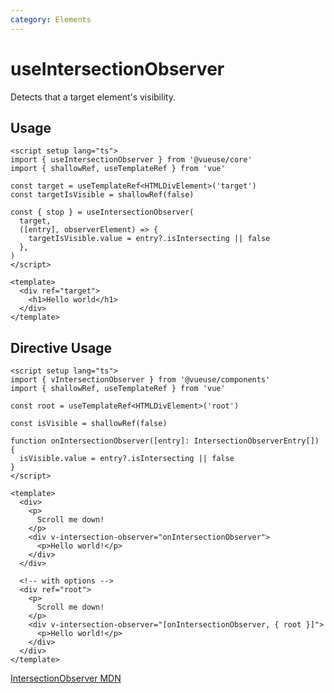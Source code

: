 ```yaml
---
category: Elements
---
```


# useIntersectionObserver

Detects that a target element's visibility.

## Usage

```vue
<script setup lang="ts">
import { useIntersectionObserver } from '@vueuse/core'
import { shallowRef, useTemplateRef } from 'vue'

const target = useTemplateRef<HTMLDivElement>('target')
const targetIsVisible = shallowRef(false)

const { stop } = useIntersectionObserver(
  target,
  ([entry], observerElement) => {
    targetIsVisible.value = entry?.isIntersecting || false
  },
)
</script>

<template>
  <div ref="target">
    <h1>Hello world</h1>
  </div>
</template>
```

## Directive Usage

```vue
<script setup lang="ts">
import { vIntersectionObserver } from '@vueuse/components'
import { shallowRef, useTemplateRef } from 'vue'

const root = useTemplateRef<HTMLDivElement>('root')

const isVisible = shallowRef(false)

function onIntersectionObserver([entry]: IntersectionObserverEntry[]) {
  isVisible.value = entry?.isIntersecting || false
}
</script>

<template>
  <div>
    <p>
      Scroll me down!
    </p>
    <div v-intersection-observer="onIntersectionObserver">
      <p>Hello world!</p>
    </div>
  </div>

  <!-- with options -->
  <div ref="root">
    <p>
      Scroll me down!
    </p>
    <div v-intersection-observer="[onIntersectionObserver, { root }]">
      <p>Hello world!</p>
    </div>
  </div>
</template>
```

[IntersectionObserver MDN](https://developer.mozilla.org/en-US/docs/Web/API/IntersectionObserver/IntersectionObserver)
